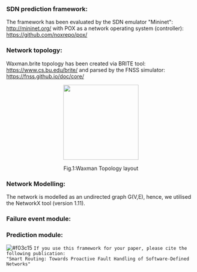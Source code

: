  ### SDN prediction framework:
The framework has been evaluated by the SDN emulator "Mininet": http://mininet.org/ with POX as a network operating system
(controller): https://github.com/noxrepo/pox/ 
### Network topology: 
Waxman.brite topology has been created via BRITE tool: https://www.cs.bu.edu/brite/ and parsed by the FNSS simulator: https://fnss.github.io/doc/core/

  <div class="container">
  <div class="subcontainer">
    <figure>
      <p align="center">
      <img  src="https://user-images.githubusercontent.com/12594727/35761455-81543a64-0880-11e8-9f16-ab14b537458e.png" width="200" height="200"/>
      <figcaption><p align="center">Fig.1:Waxman Topology layout</figcaption>
    </figure>
  </div>
</div>


### Network Modelling:
The network is modelled as an undirected graph G(V,E), hence, we utilised the NetworkX tool (version 1.11). 

### Failure event module:

### Prediction module:


![#f03c15](https://placehold.it/15/f03c15/000000?text=+) `If you use this framework for your paper, please cite the following publication:`<br>
`"Smart Routing: Towards Proactive Fault Handling of Software-Defined Networks"`


